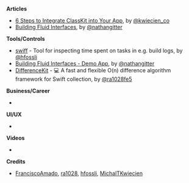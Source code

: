 **Articles**

* [6 Steps to Integrate ClassKit into Your App](https://www.netguru.co/codestories/6-steps-to-integrate-classkit-into-your-app?utm_campaign=Codestories&utm_source=iosgoodies&utm_medium=social), by [@kwiecien_co](https://twitter.com/kwiecien_co)
* [Building Fluid Interfaces](https://medium.com/@nathangitter/building-fluid-interfaces-ios-swift-9732bb934bf5), by [@nathangitter](https://twitter.com/nathangitter)

**Tools/Controls**

* [swiff](https://github.com/agens-no/swiff) - Tool for inspecting time spent on tasks in e.g. build logs, by [@hfossli](https://twitter.com/hfossli)
* [Building Fluid Interfaces - Demo App](https://github.com/nathangitter/fluid-interfaces), by [@nathangitter](https://twitter.com/nathangitter)
* [DifferenceKit](https://github.com/ra1028/DifferenceKit) - 💻 A fast and flexible O(n) difference algorithm framework for Swift collection, by [@ra1028fe5](https://twitter.com/ra1028fe5)

**Business/Career**

* 

**UI/UX**

* 

**Videos**

* 

**Credits**

* [FranciscoAmado](https://github.com/FranciscoAmado), [ra1028](https://github.com/ra1028), [hfossli](https://github.com/hfossli), [MichalTKwiecien](https://github.com/MichalTKwiecien)

